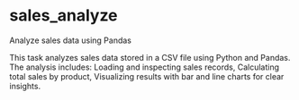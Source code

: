 # sales_analyze
Analyze sales data using Pandas

This task analyzes sales data stored in a CSV file using Python and Pandas.
The analysis includes: Loading and inspecting sales records, Calculating total sales by product, Visualizing results with bar and line charts for clear insights.
